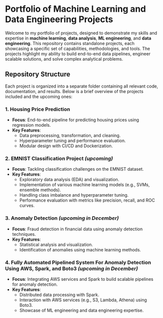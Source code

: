# Portfolio of Machine Learning and Data Engineering Projects

Welcome to my portfolio of projects, designed to demonstrate my skills and expertise in **machine learning**, **data analysis**, **ML engineering**, and **data engineering**. This repository contains standalone projects, each showcasing a specific set of capabilities, methodologies, and tools. The projects highlight my ability to build end-to-end data pipelines, engineer scalable solutions, and solve complex analytical problems.

## Repository Structure

Each project is organized into a separate folder containing all relevant code, documentation, and results. Below is a brief overview of the projects included and the upcoming ones:

### 1. Housing Price Prediction
- **Focus**: End-to-end pipeline for predicting housing prices using regression models.
- **Key Features**:
  - Data preprocessing, transformation, and cleaning.
  - Hyperparameter tuning and performance evaluation.
  - Modular design with CI/CD and Dockerization.

### 2. EMNIST Classification Project *(upcoming)*
- **Focus**: Tackling classification challenges on the EMNIST dataset.
- **Key Features**:
  - Exploratory data analysis (EDA) and visualization.
  - Implementation of various machine learning models (e.g., SVMs, ensemble methods).
  - Handling class imbalance and hyperparameter tuning.
  - Performance evaluation with metrics like precision, recall, and ROC curves.

### 3. Anomaly Detection *(upcoming in December)*
- **Focus**: Fraud detection in financial data using anomaly detection techniques.
- **Key Features**:
  - Statistical analysis and visualization.
  - Identification of anomalies using machine learning methods.

### 4. Fully Automated Pipelined System For Anomaly Detection Using AWS, Spark, and Boto3 *(upcoming in December)*
- **Focus**: Integrating AWS services and Spark to build scalable pipelines for anomaly detection.
- **Key Features**:
  - Distributed data processing with Spark.
  - Interaction with AWS services (e.g., S3, Lambda, Athena) using Boto3.
  - Showcase of ML engineering and data engineering expertise.

